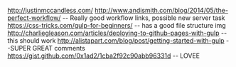 http://justinmccandless.com/
http://www.andismith.com/blog/2014/05/the-perfect-workflow/ -- Really good workflow links, possible new server task
https://css-tricks.com/gulp-for-beginners/ -- has a good file structure img
http://charliegleason.com/articles/deploying-to-github-pages-with-gulp --this should work
http://alistapart.com/blog/post/getting-started-with-gulp --SUPER GREAT comments
https://gist.github.com/0x1ad2/1cba2f92c90abb96331d -- LOVEE
